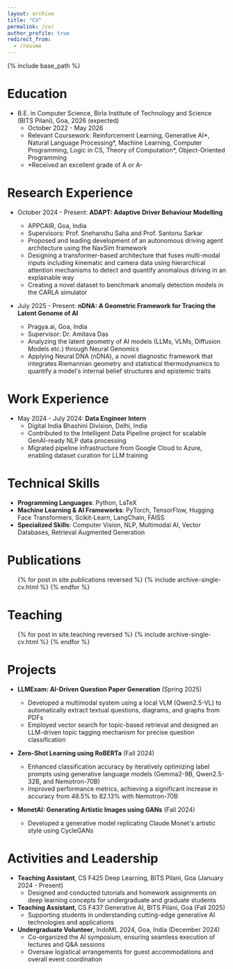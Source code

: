 ```yaml
---
layout: archive
title: "CV"
permalink: /cv/
author_profile: true
redirect_from:
  - /resume
---
```


{% include base_path %}

Education
======
* B.E. in Computer Science, Birla Institute of Technology and Science (BITS Pilani), Goa, 2026 (expected)
  * October 2022 - May 2026
  * Relevant Coursework: Reinforcement Learning, Generative AI*, Natural Language Processing*, Machine Learning, Computer Programming, Logic in CS, Theory of Computation*, Object-Oriented Programming
  * *Received an excellent grade of A or A-

Research Experience
======
* October 2024 - Present: **ADAPT: Adaptive Driver Behaviour Modelling**
  * APPCAIR, Goa, India
  * Supervisors: Prof. Snehanshu Saha and Prof. Santonu Sarkar
  * Proposed and leading development of an autonomous driving agent architecture using the NavSim framework
  * Designing a transformer-based architecture that fuses multi-modal inputs including kinematic and camera data using hierarchical attention mechanisms to detect and quantify anomalous driving in an explainable way
  * Creating a novel dataset to benchmark anomaly detection models in the CARLA simulator

* July 2025 - Present: **nDNA: A Geometric Framework for Tracing the Latent Genome of AI**
  * Pragya.ai, Goa, India
  * Supervisor: Dr. Amitava Das
  * Analyzing the latent geometry of AI models (LLMs, VLMs, Diffusion Models etc.) through Neural Genomics
  * Applying Neural DNA (nDNA), a novel diagnostic framework that integrates Riemannian geometry and statistical thermodynamics to quantify a model's internal belief structures and epistemic traits

Work Experience
======
* May 2024 - July 2024: **Data Engineer Intern**
  * Digital India Bhashini Division, Delhi, India
  * Contributed to the Intelligent Data Pipeline project for scalable GenAI-ready NLP data processing
  * Migrated pipeline infrastructure from Google Cloud to Azure, enabling dataset curation for LLM training

Technical Skills
======
* **Programming Languages**: Python, LaTeX
* **Machine Learning & AI Frameworks**: PyTorch, TensorFlow, Hugging Face Transformers, Scikit-Learn, LangChain, FAISS
* **Specialized Skills**: Computer Vision, NLP, Multimodal AI, Vector Databases, Retrieval Augmented Generation

Publications
======
  <ul>{% for post in site.publications reversed %}
    {% include archive-single-cv.html %}
  {% endfor %}</ul>

Teaching
======
  <ul>{% for post in site.teaching reversed %}
    {% include archive-single-cv.html %}
  {% endfor %}</ul>

Projects
======
* **LLMExam: AI-Driven Question Paper Generation** (Spring 2025)
  * Developed a multimodal system using a local VLM (Qwen2.5-VL) to automatically extract textual questions, diagrams, and graphs from PDFs
  * Employed vector search for topic-based retrieval and designed an LLM-driven topic tagging mechanism for precise question classification

* **Zero-Shot Learning using RoBERTa** (Fall 2024)
  * Enhanced classification accuracy by iteratively optimizing label prompts using generative language models (Gemma2-9B, Qwen2.5-32B, and Nemotron-70B)
  * Improved performance metrics, achieving a significant increase in accuracy from 48.5% to 82.13% with Nemotron-70B

* **MonetAI: Generating Artistic Images using GANs** (Fall 2024)
  * Developed a generative model replicating Claude Monet's artistic style using CycleGANs

Activities and Leadership
======
* **Teaching Assistant**, CS F425 Deep Learning, BITS Pilani, Goa (January 2024 - Present)
  * Designed and conducted tutorials and homework assignments on deep learning concepts for undergraduate and graduate students
* **Teaching Assistant**, CS F437 Generative AI, BITS Pilani, Goa (Fall 2025)
  * Supporting students in understanding cutting-edge generative AI technologies and applications
* **Undergraduate Volunteer**, IndoML 2024, Goa, India (December 2024)
  * Co-organized the AI symposium, ensuring seamless execution of lectures and Q&A sessions
  * Oversaw logistical arrangements for guest accommodations and overall event coordination
